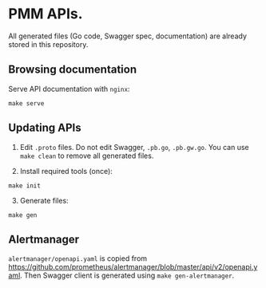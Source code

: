 # PMM APIs.

All generated files (Go code, Swagger spec, documentation) are already stored in this repository.

## Browsing documentation

Serve API documentation with `nginx`:
```
make serve
```


## Updating APIs

1. Edit `.proto` files. Do not edit Swagger, `.pb.go`, `.pb.gw.go`. You can use `make clean` to remove all generated files.

2. Install required tools (once):
```
make init
```

3. Generate files:
```
make gen
```


## Alertmanager

`alertmanager/openapi.yaml` is copied from https://github.com/prometheus/alertmanager/blob/master/api/v2/openapi.yaml.
Then Swagger client is generated using `make gen-alertmanager`.
